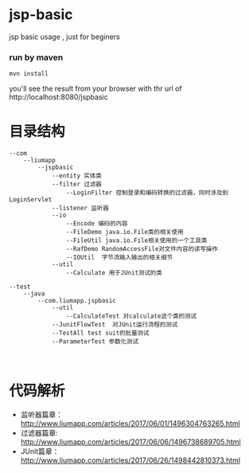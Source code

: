 # jsp-basic
jsp basic usage , just for beginers

### run by maven 

    mvn install
    
you'll see the result from your browser with thr url of http://localhost:8080/jspbasic

# 目录结构

    --com
        --liumapp
            --jspbasic
                --entity 实体类
                --filter 过滤器
                    --LoginFilter 控制登录和编码转换的过滤器，同时涉及到LoginServlet
                --listener 监听器
                --io
                    --Encode 编码的内容
                    --FileDemo java.io.File类的相关使用
                    --FileUtil java.io.File相关使用的一个工具类
                    --RafDemo RandomAccessFile对文件内容的读写操作
                    --IOUtil  字节流输入输出的相关细节
                --util
                    --Calculate 用于JUnit测试的类
                    
    --test
        --java
            --com.liumapp.jspbasic
                --util
                    --CalculateTest 对calculate这个类的测试
                --JunitFlowTest  对JUnit运行流程的测试
                --TestAll test suit的批量测试
                --ParameterTest 参数化测试
                 
                    

# 代码解析

* 监听器篇章：http://www.liumapp.com/articles/2017/06/01/1496304763265.html
* 过滤器篇章: http://www.liumapp.com/articles/2017/06/06/1496738689705.html
* JUnit篇章：http://www.liumapp.com/articles/2017/06/26/1498442810373.html

